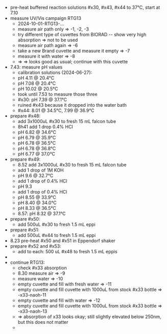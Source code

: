 - pre-heat buffered reaction solutions #x30, #x43, #x44 to 37°C,  start at 7.10
- measure UV/Vis campaign RTG13
	- 2024-10-01-RTG13-...
	- measure air path only => -1, -2, -3
	- try different type of cuvettes from BIORAD -- show very high absorption => not to be used
	- measure air path again => -6
	- take a new Brand cuvette and measure it empty => -7
	- measure it with water => -8
	- => => looks good as usual; continue with this cuvette
- 7.43: measure pH values
	- calibration solutions (2024-06-27):
	- pH 4.11 @ 20.4°C
	- pH 7.08 @ 20.4°C
	- pH 10.02 @ 20.5°C
	- took until 7.53 to measure those three
	- #x30: pH 7.39 @ 37.1°C
	- ruined #x43 because it dropped into the water bath
	- #x44: 8.01 @ 34.5°C, 7.99 @ 36.9°C
- prepare #x48:
	- add 3x1000uL #x30 to fresh 15 mL falcon tube
	- 8h41 add 1 drop 0.4% HCl
	- pH 6.82 @ 34.6°C
	- pH 6.79 @ 35.9°C
	- pH 6.78 @ 36.5°C
	- pH 6.78 @ 36.8°C
	- pH 6.77 @ 37.0°C
- prepare #x49:
	- 8.52 add 3x1000uL #x30 to fresh 15 mL falcon tube
	- add 1 drop of 1M KOH
	- pH 9.6 @ 32.7°C
	- add 1 drop of 0.4% HCl
	- pH 9.3
	- add 1 drop of 0.4% HCl
	- pH 8.55 @ 33.9°C
	- pH 8.40 @ 34.0°C
	- pH 8.33 @ 36.5°C
	- 8.57: pH 8.32 @ 37.1°C
- prepare #x50:
	- add 500uL #x30 to fresh 1.5 mL eppi
- prepare #x51:
	- add 500uL #x44 to fresh 1.5 mL eppi
- 8.23 pre-heat #x50 and #x51 in Eppendorf shaker
- prepare #x52 and #x53:
	- add to each: 500 uL #x48 to fresh 1.5 mL eppis
-
- continue RTG13:
	- check #x33 absorption
	- 8.30 measure air => -9
	- measure water => -10
	- empty cuvette and fill with fresh water => -11
	- empty cuvette and fill cuvette with 1000uL from stock #x33 bottle => -x33-naoh-11
	- empty cuvette and fill with water => -12
	- empty cuvette and fill cuvette with 1000uL from stock #x33 bottle => -x33-naoh-13
	- => absorption of x33 looks okay; still slightly elevated below 250nm, but this does not matter
	-